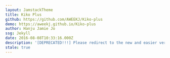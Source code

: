 ```yaml
---
layout: JamstackTheme
title: Kiko Plus
github: https://github.com/AWEEKJ/Kiko-plus
demo: https://aweekj.github.io/Kiko-plus
author: Hanju Jamie Jo
ssg: Jekyll
date: 2016-08-08T10:33:16.000Z
description: '[DEPRECATED!!!] Please redirect to the new and easier version, kiko-now==>'
stale: true
---
```

